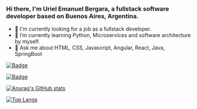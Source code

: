 ### Hi there, I'm Uriel Emanuel Bergara, a fullstack software developer based on Buenos Aires, Argentina.

- :office: I'm currently looking for a job as a fullstack developer.
- 🌱 I’m currently learning Python, Microservices and software architecture by myself.
- 💬 Ask me about HTML, CSS, Javascript, Angular, React, Java, SpringBoot

[![Badge](https://widget.realdeveloper.pro/api/badge?title=Languages%20and%20Framework&badges=JavaScript,React,Redux,TaildwindCss,Boostrap,Node.js,SpringBoot,Hibernate,OSGI)](https://github.com/kijepark)

[![Badge](https://widget.realdeveloper.pro/api/badge?title=Databases%20and%20Devops&badges=Linux,MySQL,SQLite,H2,Git,GithubActions,Jenkins,Docker)](https://github.com/kijepark)

[![Anurag's GitHub stats](https://github-readme-stats.vercel.app/api?username=urielemak&show_icons=true&theme=gotham)](https://github.com/anuraghazra/github-readme-stats)

[![Top Langs](https://github-readme-stats.vercel.app/api/top-langs/?username=urielemak&layout=compact&show_icons=true&theme=gotham)](https://github.com/anuraghazra/github-readme-stats)
